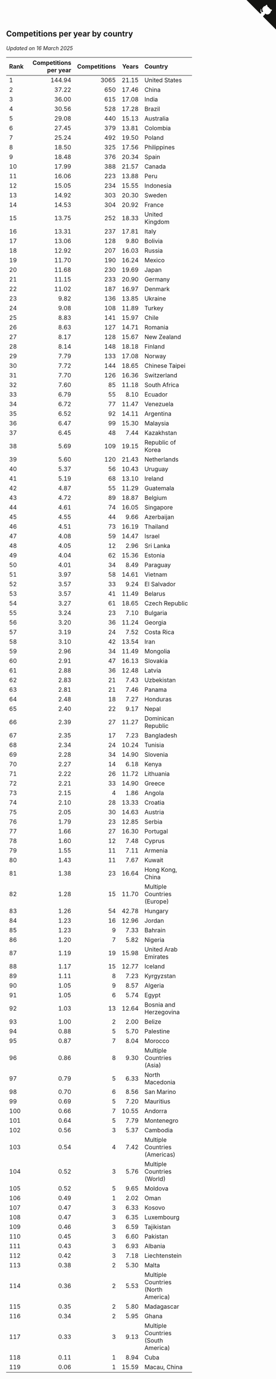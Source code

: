 ## Competitions per year by country

*Updated on 16 March 2025*

| Rank | Competitions per year | Competitions | Years | Country |
| :--- | ---: | ---: | ---: | :--- |
| 1 | 144.94 | 3065 | 21.15 | United States |
| 2 | 37.22 | 650 | 17.46 | China |
| 3 | 36.00 | 615 | 17.08 | India |
| 4 | 30.56 | 528 | 17.28 | Brazil |
| 5 | 29.08 | 440 | 15.13 | Australia |
| 6 | 27.45 | 379 | 13.81 | Colombia |
| 7 | 25.24 | 492 | 19.50 | Poland |
| 8 | 18.50 | 325 | 17.56 | Philippines |
| 9 | 18.48 | 376 | 20.34 | Spain |
| 10 | 17.99 | 388 | 21.57 | Canada |
| 11 | 16.06 | 223 | 13.88 | Peru |
| 12 | 15.05 | 234 | 15.55 | Indonesia |
| 13 | 14.92 | 303 | 20.30 | Sweden |
| 14 | 14.53 | 304 | 20.92 | France |
| 15 | 13.75 | 252 | 18.33 | United Kingdom |
| 16 | 13.31 | 237 | 17.81 | Italy |
| 17 | 13.06 | 128 | 9.80 | Bolivia |
| 18 | 12.92 | 207 | 16.03 | Russia |
| 19 | 11.70 | 190 | 16.24 | Mexico |
| 20 | 11.68 | 230 | 19.69 | Japan |
| 21 | 11.15 | 233 | 20.90 | Germany |
| 22 | 11.02 | 187 | 16.97 | Denmark |
| 23 | 9.82 | 136 | 13.85 | Ukraine |
| 24 | 9.08 | 108 | 11.89 | Turkey |
| 25 | 8.83 | 141 | 15.97 | Chile |
| 26 | 8.63 | 127 | 14.71 | Romania |
| 27 | 8.17 | 128 | 15.67 | New Zealand |
| 28 | 8.14 | 148 | 18.18 | Finland |
| 29 | 7.79 | 133 | 17.08 | Norway |
| 30 | 7.72 | 144 | 18.65 | Chinese Taipei |
| 31 | 7.70 | 126 | 16.36 | Switzerland |
| 32 | 7.60 | 85 | 11.18 | South Africa |
| 33 | 6.79 | 55 | 8.10 | Ecuador |
| 34 | 6.72 | 77 | 11.47 | Venezuela |
| 35 | 6.52 | 92 | 14.11 | Argentina |
| 36 | 6.47 | 99 | 15.30 | Malaysia |
| 37 | 6.45 | 48 | 7.44 | Kazakhstan |
| 38 | 5.69 | 109 | 19.15 | Republic of Korea |
| 39 | 5.60 | 120 | 21.43 | Netherlands |
| 40 | 5.37 | 56 | 10.43 | Uruguay |
| 41 | 5.19 | 68 | 13.10 | Ireland |
| 42 | 4.87 | 55 | 11.29 | Guatemala |
| 43 | 4.72 | 89 | 18.87 | Belgium |
| 44 | 4.61 | 74 | 16.05 | Singapore |
| 45 | 4.55 | 44 | 9.66 | Azerbaijan |
| 46 | 4.51 | 73 | 16.19 | Thailand |
| 47 | 4.08 | 59 | 14.47 | Israel |
| 48 | 4.05 | 12 | 2.96 | Sri Lanka |
| 49 | 4.04 | 62 | 15.36 | Estonia |
| 50 | 4.01 | 34 | 8.49 | Paraguay |
| 51 | 3.97 | 58 | 14.61 | Vietnam |
| 52 | 3.57 | 33 | 9.24 | El Salvador |
| 53 | 3.57 | 41 | 11.49 | Belarus |
| 54 | 3.27 | 61 | 18.65 | Czech Republic |
| 55 | 3.24 | 23 | 7.10 | Bulgaria |
| 56 | 3.20 | 36 | 11.24 | Georgia |
| 57 | 3.19 | 24 | 7.52 | Costa Rica |
| 58 | 3.10 | 42 | 13.54 | Iran |
| 59 | 2.96 | 34 | 11.49 | Mongolia |
| 60 | 2.91 | 47 | 16.13 | Slovakia |
| 61 | 2.88 | 36 | 12.48 | Latvia |
| 62 | 2.83 | 21 | 7.43 | Uzbekistan |
| 63 | 2.81 | 21 | 7.46 | Panama |
| 64 | 2.48 | 18 | 7.27 | Honduras |
| 65 | 2.40 | 22 | 9.17 | Nepal |
| 66 | 2.39 | 27 | 11.27 | Dominican Republic |
| 67 | 2.35 | 17 | 7.23 | Bangladesh |
| 68 | 2.34 | 24 | 10.24 | Tunisia |
| 69 | 2.28 | 34 | 14.90 | Slovenia |
| 70 | 2.27 | 14 | 6.18 | Kenya |
| 71 | 2.22 | 26 | 11.72 | Lithuania |
| 72 | 2.21 | 33 | 14.90 | Greece |
| 73 | 2.15 | 4 | 1.86 | Angola |
| 74 | 2.10 | 28 | 13.33 | Croatia |
| 75 | 2.05 | 30 | 14.63 | Austria |
| 76 | 1.79 | 23 | 12.85 | Serbia |
| 77 | 1.66 | 27 | 16.30 | Portugal |
| 78 | 1.60 | 12 | 7.48 | Cyprus |
| 79 | 1.55 | 11 | 7.11 | Armenia |
| 80 | 1.43 | 11 | 7.67 | Kuwait |
| 81 | 1.38 | 23 | 16.64 | Hong Kong, China |
| 82 | 1.28 | 15 | 11.70 | Multiple Countries (Europe) |
| 83 | 1.26 | 54 | 42.78 | Hungary |
| 84 | 1.23 | 16 | 12.96 | Jordan |
| 85 | 1.23 | 9 | 7.33 | Bahrain |
| 86 | 1.20 | 7 | 5.82 | Nigeria |
| 87 | 1.19 | 19 | 15.98 | United Arab Emirates |
| 88 | 1.17 | 15 | 12.77 | Iceland |
| 89 | 1.11 | 8 | 7.23 | Kyrgyzstan |
| 90 | 1.05 | 9 | 8.57 | Algeria |
| 91 | 1.05 | 6 | 5.74 | Egypt |
| 92 | 1.03 | 13 | 12.64 | Bosnia and Herzegovina |
| 93 | 1.00 | 2 | 2.00 | Belize |
| 94 | 0.88 | 5 | 5.70 | Palestine |
| 95 | 0.87 | 7 | 8.04 | Morocco |
| 96 | 0.86 | 8 | 9.30 | Multiple Countries (Asia) |
| 97 | 0.79 | 5 | 6.33 | North Macedonia |
| 98 | 0.70 | 6 | 8.56 | San Marino |
| 99 | 0.69 | 5 | 7.20 | Mauritius |
| 100 | 0.66 | 7 | 10.55 | Andorra |
| 101 | 0.64 | 5 | 7.79 | Montenegro |
| 102 | 0.56 | 3 | 5.37 | Cambodia |
| 103 | 0.54 | 4 | 7.42 | Multiple Countries (Americas) |
| 104 | 0.52 | 3 | 5.76 | Multiple Countries (World) |
| 105 | 0.52 | 5 | 9.65 | Moldova |
| 106 | 0.49 | 1 | 2.02 | Oman |
| 107 | 0.47 | 3 | 6.33 | Kosovo |
| 108 | 0.47 | 3 | 6.35 | Luxembourg |
| 109 | 0.46 | 3 | 6.59 | Tajikistan |
| 110 | 0.45 | 3 | 6.60 | Pakistan |
| 111 | 0.43 | 3 | 6.93 | Albania |
| 112 | 0.42 | 3 | 7.18 | Liechtenstein |
| 113 | 0.38 | 2 | 5.30 | Malta |
| 114 | 0.36 | 2 | 5.53 | Multiple Countries (North America) |
| 115 | 0.35 | 2 | 5.80 | Madagascar |
| 116 | 0.34 | 2 | 5.95 | Ghana |
| 117 | 0.33 | 3 | 9.13 | Multiple Countries (South America) |
| 118 | 0.11 | 1 | 8.94 | Cuba |
| 119 | 0.06 | 1 | 15.59 | Macau, China |


<a href="https://github.com/JustinTimeCuber/wca_statistics" class="github-corner" aria-label="View source on Github"><svg width="80" height="80" viewBox="0 0 250 250" style="fill:#151513; color:#fff; position: absolute; top: 0; border: 0; right: 0;" aria-hidden="true"><path d="M0,0 L115,115 L130,115 L142,142 L250,250 L250,0 Z"></path><path d="M128.3,109.0 C113.8,99.7 119.0,89.6 119.0,89.6 C122.0,82.7 120.5,78.6 120.5,78.6 C119.2,72.0 123.4,76.3 123.4,76.3 C127.3,80.9 125.5,87.3 125.5,87.3 C122.9,97.6 130.6,101.9 134.4,103.2" fill="currentColor" style="transform-origin: 130px 106px;" class="octo-arm"></path><path d="M115.0,115.0 C114.9,115.1 118.7,116.5 119.8,115.4 L133.7,101.6 C136.9,99.2 139.9,98.4 142.2,98.6 C133.8,88.0 127.5,74.4 143.8,58.0 C148.5,53.4 154.0,51.2 159.7,51.0 C160.3,49.4 163.2,43.6 171.4,40.1 C171.4,40.1 176.1,42.5 178.8,56.2 C183.1,58.6 187.2,61.8 190.9,65.4 C194.5,69.0 197.7,73.2 200.1,77.6 C213.8,80.2 216.3,84.9 216.3,84.9 C212.7,93.1 206.9,96.0 205.4,96.6 C205.1,102.4 203.0,107.8 198.3,112.5 C181.9,128.9 168.3,122.5 157.7,114.1 C157.9,116.9 156.7,120.9 152.7,124.9 L141.0,136.5 C139.8,137.7 141.6,141.9 141.8,141.8 Z" fill="currentColor" class="octo-body"></path></svg></a><style>.github-corner:hover .octo-arm{animation:octocat-wave 560ms ease-in-out}@keyframes octocat-wave{0%,100%{transform:rotate(0)}20%,60%{transform:rotate(-25deg)}40%,80%{transform:rotate(10deg)}}@media (max-width:500px){.github-corner:hover .octo-arm{animation:none}.github-corner .octo-arm{animation:octocat-wave 560ms ease-in-out}}</style>
